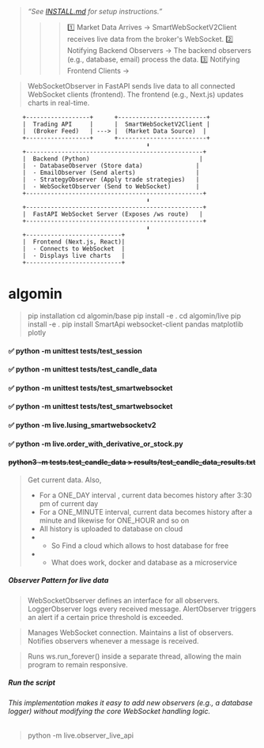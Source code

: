 >  _“See [INSTALL.md](INSTALL.md) for setup instructions.”_
> 
> > > 1️⃣ Market Data Arrives → SmartWebSocketV2Client receives live data from the broker's WebSocket.
> 2️⃣ Notifying Backend Observers → The backend observers (e.g., database, email) process the data.
> 3️⃣ Notifying Frontend Clients →

> WebSocketObserver in FastAPI sends live data to all connected WebSocket clients (frontend).
> The frontend (e.g., Next.js) updates charts in real-time.


        +------------------+      +-------------------------+
        |  Trading API     |      |  SmartWebSocketV2Client |
        |  (Broker Feed)   | ---> |  (Market Data Source)  |
        +------------------+      +-------------------------+
                                           ⬇
        +--------------------------------------------------+
        |  Backend (Python)                               |
        |  - DatabaseObserver (Store data)               |
        |  - EmailObserver (Send alerts)                 |
        |  - StrategyObserver (Apply trade strategies)   |
        |  - WebSocketObserver (Send to WebSocket)       |
        +--------------------------------------------------+
                                           ⬇
        +--------------------------------------------------+
        |  FastAPI WebSocket Server (Exposes /ws route)   |
        +--------------------------------------------------+
                                           ⬇
        +---------------------------+
        |  Frontend (Next.js, React)|
        |  - Connects to WebSocket  |
        |  - Displays live charts   |
        +---------------------------+


# algomin
> pip installation
> cd algomin/base
> pip install -e .
> cd algomin/live
> pip install -e .
> pip install SmartApi websocket-client pandas matplotlib plotly


#### ✅ python -m unittest tests/test_session
#### ✅ python -m unittest tests/test_candle_data
#### ✅ python -m unittest tests/test_smartwebsocket
#### ✅ python -m unittest tests/test_smartwebsocket
#### ✅ python -m  live.lusing_smartwebsocketv2
#### ✅ python -m  live.order_with_derivative_or_stock.py
#### ~~python3 -m tests.test_candle_data > results/test_candle_data_results.txt~~




> Get current data. Also,
> * For a ONE_DAY interval , current data becomes history after 3:30 pm of current day
> * For a ONE_MINUTE interval, current data becomes history after a minute and likewise for ONE_HOUR and so on
> * All history is uploaded to database on cloud
> * * So Find a cloud which allows to host database for free
> * * What does work, docker and database as a microservice


##### Observer Pattern for live data

>   WebSocketObserver defines an interface for all observers.
    LoggerObserver logs every received message.
    AlertObserver triggers an alert if a certain price threshold is exceeded.


>   Manages WebSocket connection.
    Maintains a list of observers.
    Notifies observers whenever a message is received.

>   Runs ws.run_forever() inside a separate thread, allowing the main program to remain responsive.

##### Run the script

###### This implementation makes it easy to add new observers (e.g., a database logger) without modifying the core WebSocket handling logic.
> python -m live.observer_live_api

